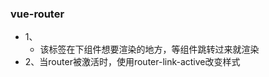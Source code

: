 ### vue-router
- 1、<router-view></router-view>
  - 该标签在下组件想要渲染的地方，等组件跳转过来就渲染
- 2、当router被激活时，使用router-link-active改变样式